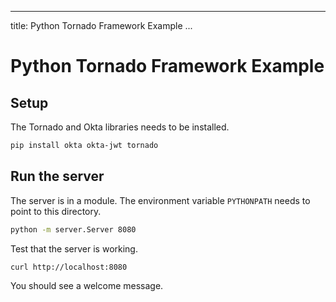 ___
title: Python Tornado Framework Example
...

# Python Tornado Framework Example

## Setup

The Tornado and Okta libraries needs to be installed.  
~~~bash
pip install okta okta-jwt tornado
~~~

## Run the server

The server is in a module. The environment variable `PYTHONPATH` needs to point to this directory.  
~~~bash
python -m server.Server 8080
~~~

Test that the server is working.  
~~~bash
curl http://localhost:8080
~~~

You should see a welcome message.

